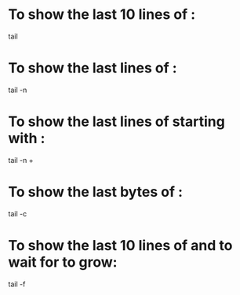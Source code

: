 # To show the last 10 lines of <file>:

tail <file>

# To show the last <number> lines of <file>:

tail -n <number> <file>

# To show the last lines of <file> starting with <number>:

tail -n +<number> <file>

# To show the last <number> bytes of <file>:

tail -c <number> <file>

# To show the last 10 lines of <file> and to wait for <file> to grow:

tail -f <file>
